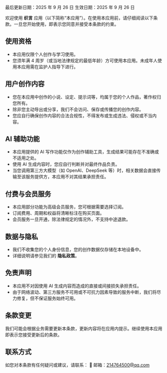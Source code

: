 
最后更新日期：2025 年 9 月 26 日
生效日期：2025 年 9 月 26 日

欢迎使用 **织言** 应用（以下简称“本应用”）。在使用本应用前，请仔细阅读以下条款。一旦您开始使用，即表示您同意并接受本条款的约束。



## 使用资格

* 本应用仅限个人创作与学习使用。
* 您须年满 4 周岁（或当地法律规定的最低年龄）方可使用本应用。未成年人使用本应用需在监护人指导下进行。



## 用户创作内容

* 您在本应用中创作的小说、设定、提示词等，均属于您的个人作品，著作权归您所有。
* 除非您主动导出或分享，我们不会访问、保存或传播您的创作内容。
* 您应自行确保创作内容的合法合规性，不得发布或生成违法、侵权或不当内容。



## AI 辅助功能

* 本应用提供的 AI 写作功能仅作为创作辅助工具，生成结果可能存在不准确或不适用之处。
* 使用 AI 生成内容时，您应自行判断并对最终作品负责。
* 当您调用第三方大模型（如 OpenAI、DeepSeek 等）时，相关数据会直接传输至该服务提供方，本应用不对其结果承担责任。



## 付费与会员服务

* 本应用部分功能为高级会员服务，您可根据需要选择订阅。
* 订阅费用、周期和权益将清晰标注在购买页面。
* 会员服务一旦开通，除法律规定的情况外，不支持中途退款。



## 数据与隐私

* 我们不收集您的个人身份信息，您的创作数据仅存储在本地设备中。
* 详细说明请参见我们的 **隐私政策**。



## 免责声明

* 本应用不对因使用 AI 生成内容而造成的直接或间接损失承担责任。
* 由于网络波动、第三方服务不可用或不可抗力因素导致的服务中断，我们将尽力修复，但不保证服务始终可用。



## 条款变更

我们可能会根据业务需要更新本条款，更新内容将在应用内提示。继续使用本应用即表示您接受更新后的条款。



## 联系方式

如您对本条款有任何疑问或建议，请联系：
📧 邮箱：[214764500@qq.com](mailto:214764500@qq.com)

